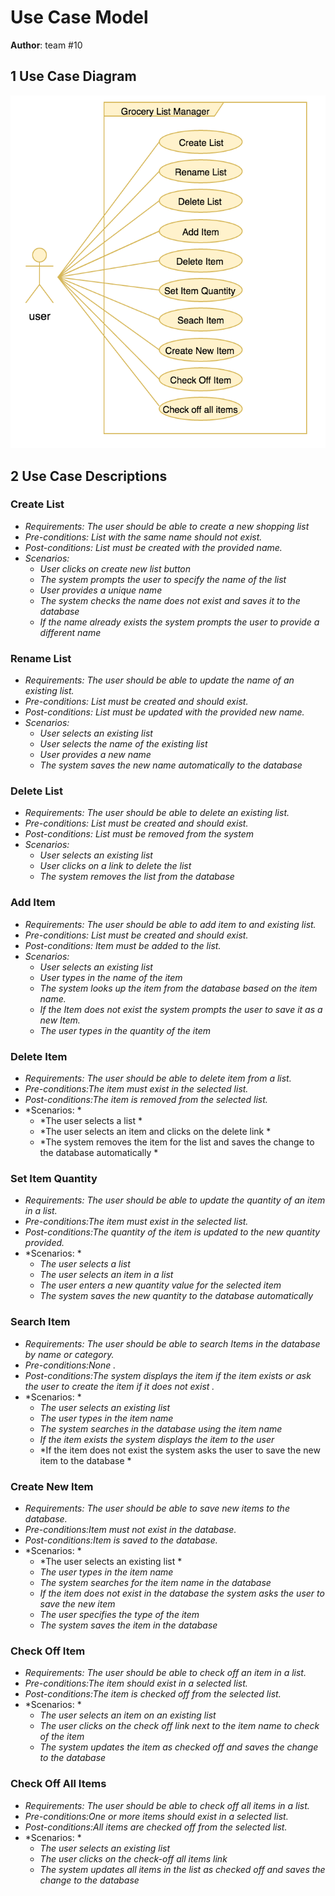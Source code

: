 # Use Case Model


**Author**: team #10

## 1 Use Case Diagram

![use_case_diagram](usecase_image/use_case.png)

## 2 Use Case Descriptions

### Create List

- *Requirements: The user should be able to create a new shopping list*
- *Pre-conditions: List with the same name should not exist.*
- *Post-conditions: List must be created with the provided name.*
- *Scenarios:* 
	- *User clicks on create new list button* 
	- *The system prompts the user to specify the name of the list*
	- *User provides a unique name*
	- *The system checks the name does not exist and saves it to the database* 
	- *If the name already exists the system prompts the user to provide a different name*

### Rename List

- *Requirements: The user should be able to update the name of an existing list.*
- *Pre-conditions: List must be created and should exist.*
- *Post-conditions: List must be updated with the provided new name.*
- *Scenarios:* 
	- *User selects an existing list* 
	- *User selects the name of the existing list*
	- *User provides a new name*
	- *The system saves the new name automatically to the database* 

### Delete List

- *Requirements: The user should be able to delete an existing list.*
- *Pre-conditions: List must be created and should exist.*
- *Post-conditions: List must be removed from the system*
- *Scenarios:* 
	- *User selects an existing list* 
	- *User clicks on a link to delete the list*
	- *The system removes the list from the database* 

### Add Item

- *Requirements: The user should be able to add item to and existing list.*
- *Pre-conditions: List must be created and should exist.*
- *Post-conditions: Item must be added to the list.*
- *Scenarios:* 
	- *User selects an existing list* 
	- *User types in the name of the item*
	- *The system looks up the item from the database based on the item name.*
	- *If the Item does not exist the system prompts the user to save it as a new Item.*
	- *The user types in the quantity of the item* 

### Delete Item

- *Requirements: The user should be able to delete item from a list.*
- *Pre-conditions:The item must exist in the selected list.*
- *Post-conditions:The item is removed from the selected list.*
- *Scenarios: * 
	- *The user selects a list * 
	- *The user selects an item and clicks on the delete link *
	- *The system removes the item for the list and saves the change to the database automatically *


### Set Item Quantity

- *Requirements: The user should be able to update the quantity of an item in a list.*
- *Pre-conditions:The item must exist in the selected list.*
- *Post-conditions:The quantity of the item is updated to the new quantity provided.*
- *Scenarios: * 
	- *The user selects a list* 
	- *The user selects an item in a list*
	- *The user enters a new quantity value for the selected item*
	- *The system saves the new quantity to the database automatically*

### Search Item

- *Requirements: The user should be able to search Items in the database by name or category.*
- *Pre-conditions:None .*
- *Post-conditions:The system displays the item if the item exists or ask the user to create the item if it does not exist .*
- *Scenarios: * 
	- *The user selects an existing list* 
	- *The user types in the item name*
	- *The system searches in the database using the item name*
	- *If the item exists the system displays the item to the user*
	- *If the item does not exist the system asks the user to save the new item to the database *

### Create New Item

- *Requirements: The user should be able to save new items to the database.*
- *Pre-conditions:Item must not exist in the database.*
- *Post-conditions:Item is saved to the database.*
- *Scenarios: * 
	- *The user selects an existing list * 
	- *The user types in the item name*
	- *The system searches for the item name in the database*
	- *If the item does not exist in the database the system asks the user to save the new item*
	- *The user specifies the type of the item*
	- *The system saves the item in the database*


### Check Off Item

- *Requirements: The user should be able to check off an item in a list.*
- *Pre-conditions:The item should exist in a selected list.*
- *Post-conditions:The item is checked off from the selected list.*
- *Scenarios: * 
	- *The user selects an item on an existing list* 
	- *The user clicks on the check off link next to the item name to check of the item*
	- *The system updates the item as checked off and saves the change to the database*

### Check Off All Items

- *Requirements: The user should be able to check off all items in a list.*
- *Pre-conditions:One or more items should exist in a selected list.*
- *Post-conditions:All items are checked off from the selected list.*
- *Scenarios: * 
	- *The user selects an existing list* 
	- *The user clicks on the check-off all items link*
	- *The system updates all items in the list as checked off and saves the change to the database*


